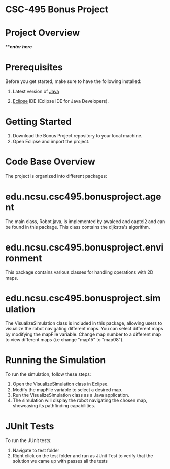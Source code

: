 # CSC-495 Bonus Project

# Project Overview

***********enter here*********


# Prerequisites

Before you get started, make sure to have the following installed:

1. Latest version of [Java](https://www.oracle.com/java/technologies/downloads/#java17)

2. [Eclipse](https://www.eclipse.org/downloads/) IDE (Eclipse IDE for Java Developers).

# Getting Started

1. Download the Bonus Project repository to your local machine.
2. Open Eclipse and import the project.

# Code Base Overview

The project is organized into different packages:

# edu.ncsu.csc495.bonusproject.agent
The main class, Robot.java, is implemented by awaleed and oaptel2 and can be found in this package.
This class contains the dijkstra's algorithm.

# edu.ncsu.csc495.bonusproject.environment

This package contains various classes for handling operations with 2D maps.

# edu.ncsu.csc495.bonusproject.simulation
The VisualizeSimulation class is included in this package, allowing users to visualize the robot navigating different maps. You can select different maps by modifying the mapFile variable. Change map number to a different map to view different maps (i.e change "map15" to "map08"). 

# Running the Simulation
To run the simulation, follow these steps:

1. Open the VisualizeSimulation class in Eclipse.
2. Modify the mapFile variable to select a desired map.
3. Run the VisualizeSimulation class as a Java application.
4. The simulation will display the robot navigating the chosen map, showcasing its pathfinding capabilities.

# JUnit Tests
To run the JUnit tests:

1. Navigate to test folder 
2. Right click on the test folder and run as JUnit Test to verify that the solution we came up with passes all the tests

